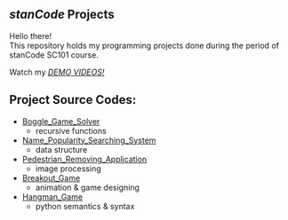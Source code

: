 ## *stanCode* Projects
Hello there!\
This repository holds my programming projects done during the period of stanCode SC101 course.

Watch my *[DEMO VIDEOS!](https://drive.google.com/drive/folders/1Gi3bn9qPW_gR0ISyGzVPLd5Bztdvd7rF?fbclid=IwAR36BW3v_bHn-Idsh-0_ROSWLwrXOzoervZId25OOzH2LX4b6FCGDfULdDg)*

## Project Source Codes:
* [Boggle_Game_Solver](https://github.com/hantsai18/mycode/blob/3f0227fa2dc8db7b97608560e758a50f9b5beb19/boggle_game_solver/boggle.py)
  * recursive functions
* [Name_Popularity_Searching_System](https://github.com/hantsai18/mycode/blob/aa1793a290b45d9d1937ce2cc118e2bf9081ee3d/name%20popularity%20searching%20system/babygraphics.py)
  * data structure
* [Pedestrian_Removing_Application](https://github.com/hantsai18/mycode/blob/ab4d6dee106d7ab5765879b0a940103dd6466d99/pedestrian_removing_application/stanCodoshop.py)
  * image processing
* [Breakout_Game](https://github.com/hantsai18/mycode/blob/fb3a5acf7b1f41d52f6107ff9a838f9e38ee73ce/breakout_game/breakout.py)
  * animation & game designing
* [Hangman_Game](https://github.com/hantsai18/mycode/blob/fb3a5acf7b1f41d52f6107ff9a838f9e38ee73ce/breakout_game/breakout.py)
  * python semantics & syntax
